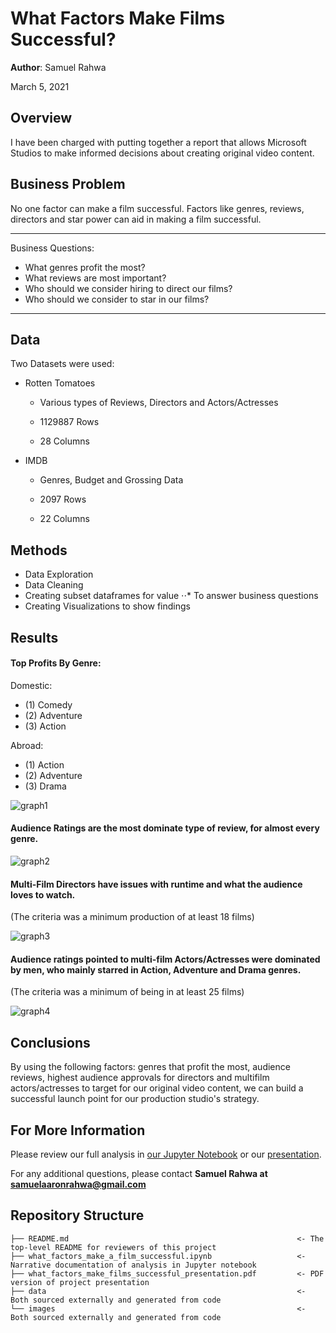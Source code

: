# What Factors Make Films Successful?

**Author**: Samuel Rahwa

March 5, 2021

## Overview

I have been charged with putting together a report that allows Microsoft Studios to make informed decisions about creating original video content. 


## Business Problem

No one factor can make a film successful. Factors like genres, reviews, directors and star power can aid in making a film successful.

***
Business Questions:
* What genres profit the most?
* What reviews are most important?
* Who should we consider hiring to direct our films?
* Who should we consider to star in our films?
***

## Data

Two Datasets were used:

* Rotten Tomatoes 

    * Various types of Reviews, Directors and Actors/Actresses

    * 1129887 Rows

    * 28 Columns

* IMDB 

    * Genres, Budget and Grossing Data

    * 2097 Rows 
    
    * 22 Columns


## Methods

* Data Exploration
* Data Cleaning
* Creating subset dataframes for value
⋅⋅* To answer business questions
* Creating Visualizations to show findings



## Results


#### Top Profits By Genre:

Domestic: 
* (1) Comedy
* (2) Adventure
* (3) Action

Abroad:
* (1) Action
* (2) Adventure
* (3) Drama 

![graph1](https://github.com/SamuelRahwa/what_factors_make_a_successful_film/blob/main/images/How%20Primary%20Genres%20Generate%20Profit%2C%20Domestically%20vs%20Abroad.png)

#### Audience Ratings are the most dominate type of review, for almost every genre. 

![graph2](https://github.com/SamuelRahwa/what_factors_make_a_successful_film/blob/main/images/Which%20Review%20Types%20are%20Most%20Prevalent.png)


#### Multi-Film Directors have issues with runtime and what the audience loves to watch.
(The criteria was a minimum  production of at least 18 films)

![graph3](https://github.com/SamuelRahwa/what_factors_make_a_successful_film/blob/main/images/Multifilm%20Directors%20we%20could%20Acquire%20with%20the%20Highest%20Audience%20Rating%22.png)


#### Audience ratings pointed to multi-film Actors/Actresses were dominated by men, who mainly starred in Action, Adventure and Drama genres.
(The criteria was a minimum of being in at least 25 films)

![graph4](https://github.com/SamuelRahwa/what_factors_make_a_successful_film/blob/main/images/Multifilm%20Actors%20or%20Actresses%20we%20could%20Acquire%20with%20the%20Highest%20Audience%20Rating.png)


## Conclusions

By using the following factors: genres that profit the most, audience reviews, highest audience approvals for directors and multifilm actors/actresses to target for our original video content, we can build a successful launch point for our production studio's strategy.


## For More Information

Please review our full analysis in [our Jupyter Notebook](https://github.com/SamuelRahwa/what_factors_make_a_successful_film/blob/main/what_factors_make_a_film_successful.ipynb) or our [presentation](https://github.com/SamuelRahwa/what_factors_make_a_successful_film/blob/main/what_factors_make_films_successful_presentation.pdf).

For any additional questions, please contact **Samuel Rahwa at samuelaaronrahwa@gmail.com**

## Repository Structure


```
├── README.md                                                   <- The top-level README for reviewers of this project
├── what_factors_make_a_film_successful.ipynb                   <- Narrative documentation of analysis in Jupyter notebook
├── what_factors_make_films_successful_presentation.pdf         <- PDF version of project presentation
├── data                                                        <- Both sourced externally and generated from code
└── images                                                      <- Both sourced externally and generated from code
```
